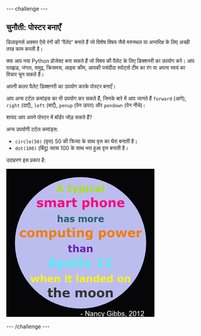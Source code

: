 --- challenge ---
## चुनौती: पोस्टर बनाएँ

डिज़ाइनर्स अक्सर ऐसे रंगों की 'पैलेट' बनाते हैं जो विशेष विषय जैसे मरुस्थल या अन्तरिक्ष के लिए अच्छी तरह काम करती है। 

क्या आप नया Python प्रोजेक्ट बना सकते हैं जो विषय की पैलेट के लिए डिक्शनरी का उपयोग करे। आप पतझड़, जंगल, समुद्र, क्रिसमस, आइस क्रीम, आपकी पसंदीदा स्पोर्ट्स टीम का रंग या अपना स्वयं का विचार चुन सकते हैं। 

अपनी कलर पैलेट डिक्शनरी का उपयोग करके पोस्टर बनाएँ।

आप अन्य टर्टल कमांड्स का भी उपयोग कर सकते हैं, जिनके बारे में आप जानते हैं `forward` (आगे), `right` (दाएँ), `left` (बाएँ), `penup` (पेन ऊपर) और `pendown` (पेन नीचे)। 

शायद आप अपने पोस्टर में बॉर्डर जोड़ सकते हैं?

अन्य उपयोगी टर्टल कमांड्स:

+ `circle(50)` (वृत्त) 50 की त्रिज्या के साथ वृत्त का घेरा बनाती है।
+ `dot(100)` (बिंदु) व्यास 100 के साथ भरा हुआ वृत्त बनाती है। 
  
उदाहरण इस प्रकार है:

![screenshot](images/colourful-finished.png)






--- /challenge ---